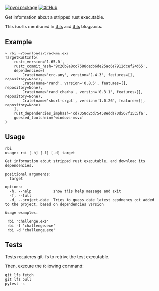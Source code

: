 [![pypi package](https://badge.fury.io/py/rustbininfo.svg)](https://pypi.org/project/rustbininfo)
[![GitHub](https://img.shields.io/github/license/N0fix/rustbininfo.svg)](https://github.com/N0fix/rustbininfo/blob/master/LICENSE)

Get information about a stripped rust executable.

This tool is mentioned in [this](https://nofix.re/posts/2024-11-02-rust-symbs/) and [this](https://nofix.re/posts/2024-08-03-arti-rust/) blogposts.

## Example

```
> rbi ~/Downloads/crackme.exe
TargetRustInfo(
    rustc_version='1.65.0',
    rustc_commit_hash='9c20b2a8cc7588decb6de25ac6a7912dcef24d65',
    dependencies=[
        Crate(name='crc-any', version='2.4.3', features=[], repository=None),
        Crate(name='rand', version='0.8.5', features=[], repository=None),
        Crate(name='rand_chacha', version='0.3.1', features=[], repository=None),
        Crate(name='short-crypt', version='1.0.26', features=[], repository=None)
    ],
    rust_dependencies_imphash='cd7358d2cd75458edda70d567f1555fa',
    guessed_toolchain='windows-msvc'
)
```

## Usage
```
rbi
usage: rbi [-h] [-f] [-d] target

Get information about stripped rust executable, and download its dependencies.

positional arguments:
  target

options:
  -h, --help          show this help message and exit
  -f, --full
  -d, --project-date  Tries to guess date latest depdnency got added to the project, based on dependencies version

Usage examples:

 rbi 'challenge.exe'
 rbi -f 'challenge.exe'
 rbi -d 'challenge.exe'
```

## Tests

Tests requieres git-lfs to retrive the test executable.

Then, execute the following command:

```
git lfs fetch
git lfs pull
pytest -s
```